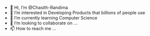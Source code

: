 - 👋 Hi, I’m @Chasith-Randima
- 👀 I’m interested in Developing Products that billions of people use
- 🌱 I’m currently learning Computer Science
- 💞️ I’m looking to collaborate on ...
- 📫 How to reach me ...

<!---
Chasith-Randima/Chasith-Randima is a ✨ special ✨ repository because its `README.md` (this file) appears on your GitHub profile.
You can click the Preview link to take a look at your changes.
--->
